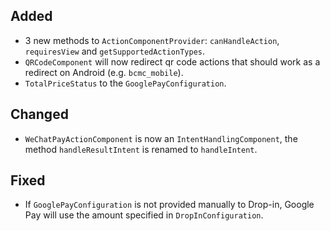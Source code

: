 [//]: # (This file will be used for the release notes on GitHub when publishing.)
[//]: # (Types of changes: `Added` `Changed` `Deprecated` `Removed` `Fixed` `Security`)
[//]: # (Example:)
[//]: # (## Added)
[//]: # ( - New payment method)
[//]: # (## Changed)
[//]: # ( - DropIn service's package changed from `com.adyen.dropin` to `com.adyen.dropin.services`)
[//]: # ( # Deprecated)
[//]: # ( - Configurations public constructor are deprecated, please use each Configuration's builder to make a Configuration object)

## Added
- 3 new methods to `ActionComponentProvider`: `canHandleAction`, `requiresView` and `getSupportedActionTypes`.
- `QRCodeComponent` will now redirect qr code actions that should work as a redirect on Android (e.g. `bcmc_mobile`).
- `TotalPriceStatus` to the `GooglePayConfiguration`.

## Changed
- `WeChatPayActionComponent` is now an `IntentHandlingComponent`, the method `handleResultIntent` is renamed to `handleIntent`.

## Fixed
- If `GooglePayConfiguration` is not provided manually to Drop-in, Google Pay will use the amount specified in `DropInConfiguration`.
